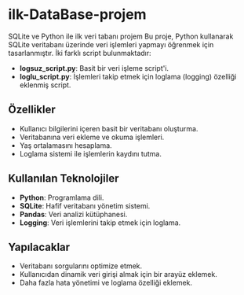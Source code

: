 # ilk-DataBase-projem
SQLite ve Python ile ilk veri tabanı projem
Bu proje, Python kullanarak SQLite veritabanı üzerinde veri işlemleri yapmayı öğrenmek için tasarlanmıştır. İki farklı script bulunmaktadır:
- **logsuz_script.py**: Basit bir veri işleme script'i.
- **loglu_script.py**: İşlemleri takip etmek için loglama (logging) özelliği eklenmiş script.

## Özellikler
- Kullanıcı bilgilerini içeren basit bir veritabanı oluşturma.
- Veritabanına veri ekleme ve okuma işlemleri.
- Yaş ortalamasını hesaplama.
- Loglama sistemi ile işlemlerin kaydını tutma.

## Kullanılan Teknolojiler
- **Python**: Programlama dili.
- **SQLite**: Hafif veritabanı yönetim sistemi.
- **Pandas**: Veri analizi kütüphanesi.
- **Logging**: Veri işlemlerini takip etmek için loglama.
## Yapılacaklar
- Veritabanı sorgularını optimize etmek.
- Kullanıcıdan dinamik veri girişi almak için bir arayüz eklemek.
- Daha fazla hata yönetimi ve loglama özelliği eklemek.
